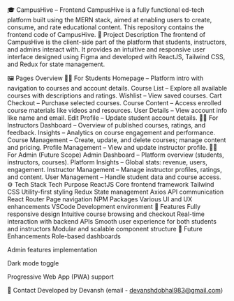 🎓 CampusHive – Frontend
CampusHive is a fully functional ed-tech platform built using the MERN stack, aimed at enabling users to create, consume, and rate educational content. This repository contains the frontend code of CampusHive.
📌 Project Description
The frontend of CampusHive is the client-side part of the platform that students, instructors, and admins interact with. It provides an intuitive and responsive user interface designed using Figma and developed with ReactJS, Tailwind CSS, and Redux for state management.

🖼️ Pages Overview
👨‍🎓 For Students
Homepage – Platform intro with navigation to courses and account details.
Course List – Explore all available courses with descriptions and ratings.
Wishlist – View saved courses.
Cart Checkout – Purchase selected courses.
Course Content – Access enrolled course materials like videos and resources.
User Details – View account info like name and email.
Edit Profile – Update student account details.
👩‍🏫 For Instructors
Dashboard – Overview of published courses, ratings, and feedback.
Insights – Analytics on course engagement and performance.
Course Management – Create, update, and delete courses; manage content and pricing.
Profile Management – View and update instructor profile.
👩‍💼 For Admin (Future Scope)
Admin Dashboard – Platform overview (students, instructors, courses).
Platform Insights – Global stats: revenue, users, engagement.
Instructor Management – Manage instructor profiles, ratings, and content.
User Management – Handle student data and course access.
⚙️ Tech Stack
Tech	Purpose
ReactJS	Core frontend framework
Tailwind CSS	Utility-first styling
Redux	State management
Axios	API communication
React Router	Page navigation
NPM Packages	Various UI and UX enhancements
VSCode	Development environment
🚀 Features
Fully responsive design
Intuitive course browsing and checkout
Real-time interaction with backend APIs
Smooth user experience for both students and instructors
Modular and scalable component structure
🔮 Future Enhancements Role-based dashboards

Admin features implementation

Dark mode toggle

Progressive Web App (PWA) support

📧 Contact Developed by Devansh (email - devanshdobhal983@gmail.com)